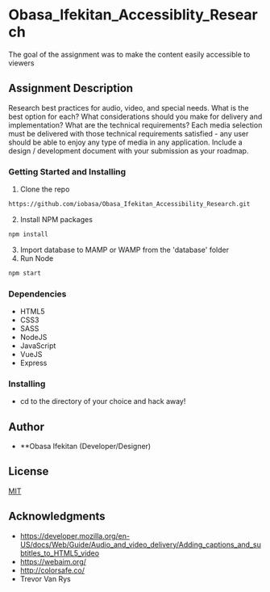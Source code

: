 # Obasa_Ifekitan_Accessiblity_Research
The goal of the assignment was to make the content easily accessible to viewers

## Assignment Description
 Research best practices for audio, video, and special needs. What is the best option for each? What considerations should you make for delivery and implementation? What are the technical requirements? Each media selection must be delivered with those technical requirements satisfied - any user should be able to enjoy any type of media in any application. Include a design / development document with your submission as your roadmap.

### Getting Started and Installing

1. Clone the repo
```sh
https://github.com/iobasa/Obasa_Ifekitan_Accessibility_Research.git
```
2. Install NPM packages
```sh
npm install
```
3. Import database to MAMP or WAMP from the 'database' folder
4. Run Node
```sh
npm start
```

### Dependencies

* HTML5
* CSS3
* SASS
* NodeJS
* JavaScript
* VueJS
* Express

### Installing

* cd to the directory of your choice and hack away!

## Author

- **Obasa Ifekitan (Developer/Designer)


## License
[MIT](https://choosealicense.com/licenses/mit/)

## Acknowledgments

* https://developer.mozilla.org/en-US/docs/Web/Guide/Audio_and_video_delivery/Adding_captions_and_subtitles_to_HTML5_video
* https://webaim.org/
* http://colorsafe.co/
* Trevor Van Rys
